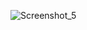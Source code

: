 
![Screenshot_5](https://user-images.githubusercontent.com/71076236/139026909-2e062443-c151-4647-91df-410c9f74c8ce.png)
